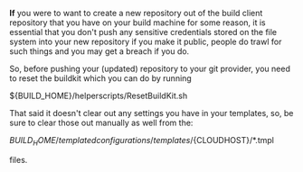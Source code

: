 **If** you were to want to create a new repository out of the build client repository that you have on your build machine for some reason, it is essential that you don't push any sensitive credentials stored on the file system into your new repository if you make it public, people do trawl for such things and you may get a breach if you do. 

So, before pushing your (updated) repository to your git provider, you need to reset the buildkit which you can do by running

${BUILD_HOME}/helperscripts/ResetBuildKit.sh

That said it doesn't clear out any settings you have in your templates, so, be sure to clear those out manually as well from the:  

${BUILD_HOME}/templatedconfigurations/templates/${CLOUDHOST}/*.tmpl 

files.
